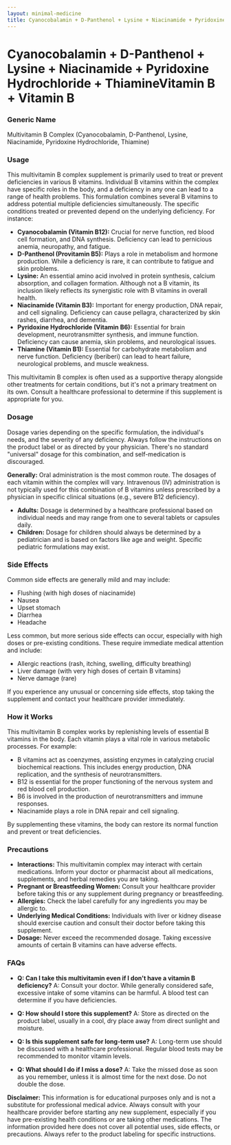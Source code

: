 ```yaml
---
layout: minimal-medicine
title: Cyanocobalamin + D-Panthenol + Lysine + Niacinamide + Pyridoxine Hydrochloride + ThiamineVitamin B + Vitamin B
---
```


# Cyanocobalamin + D-Panthenol + Lysine + Niacinamide + Pyridoxine Hydrochloride + ThiamineVitamin B + Vitamin B
### Generic Name
Multivitamin B Complex (Cyanocobalamin, D-Panthenol, Lysine, Niacinamide, Pyridoxine Hydrochloride, Thiamine)


### Usage

This multivitamin B complex supplement is primarily used to treat or prevent deficiencies in various B vitamins.  Individual B vitamins within the complex have specific roles in the body, and a deficiency in any one can lead to a range of health problems.  This formulation combines several B vitamins to address potential multiple deficiencies simultaneously.  The specific conditions treated or prevented depend on the underlying deficiency. For instance:

* **Cyanocobalamin (Vitamin B12):** Crucial for nerve function, red blood cell formation, and DNA synthesis. Deficiency can lead to pernicious anemia, neuropathy, and fatigue.
* **D-Panthenol (Provitamin B5):**  Plays a role in metabolism and hormone production. While a deficiency is rare, it can contribute to fatigue and skin problems.
* **Lysine:** An essential amino acid involved in protein synthesis, calcium absorption, and collagen formation. Although not a B vitamin, its inclusion likely reflects its synergistic role with B vitamins in overall health.
* **Niacinamide (Vitamin B3):** Important for energy production, DNA repair, and cell signaling. Deficiency can cause pellagra, characterized by skin rashes, diarrhea, and dementia.
* **Pyridoxine Hydrochloride (Vitamin B6):**  Essential for brain development, neurotransmitter synthesis, and immune function. Deficiency can cause anemia, skin problems, and neurological issues.
* **Thiamine (Vitamin B1):**  Essential for carbohydrate metabolism and nerve function. Deficiency (beriberi) can lead to heart failure, neurological problems, and muscle weakness.


This multivitamin B complex is often used as a supportive therapy alongside other treatments for certain conditions, but it's not a primary treatment on its own.  Consult a healthcare professional to determine if this supplement is appropriate for you.


### Dosage

Dosage varies depending on the specific formulation, the individual's needs, and the severity of any deficiency. Always follow the instructions on the product label or as directed by your physician.  There's no standard "universal" dosage for this combination, and self-medication is discouraged.  

**Generally:**  Oral administration is the most common route.  The dosages of each vitamin within the complex will vary.  Intravenous (IV) administration is not typically used for this combination of B vitamins unless prescribed by a physician in specific clinical situations (e.g., severe B12 deficiency).

* **Adults:** Dosage is determined by a healthcare professional based on individual needs and may range from one to several tablets or capsules daily.
* **Children:**  Dosage for children should always be determined by a pediatrician and is based on factors like age and weight.  Specific pediatric formulations may exist.


### Side Effects

Common side effects are generally mild and may include:

* Flushing (with high doses of niacinamide)
* Nausea
* Upset stomach
* Diarrhea
* Headache

Less common, but more serious side effects can occur, especially with high doses or pre-existing conditions. These require immediate medical attention and include:

* Allergic reactions (rash, itching, swelling, difficulty breathing)
* Liver damage (with very high doses of certain B vitamins)
* Nerve damage (rare)

If you experience any unusual or concerning side effects, stop taking the supplement and contact your healthcare provider immediately.


### How it Works

This multivitamin B complex works by replenishing levels of essential B vitamins in the body. Each vitamin plays a vital role in various metabolic processes.  For example:

* B vitamins act as coenzymes, assisting enzymes in catalyzing crucial biochemical reactions.  This includes energy production, DNA replication, and the synthesis of neurotransmitters.
* B12 is essential for the proper functioning of the nervous system and red blood cell production.
* B6 is involved in the production of neurotransmitters and immune responses.
* Niacinamide plays a role in DNA repair and cell signaling.

By supplementing these vitamins, the body can restore its normal function and prevent or treat deficiencies.


### Precautions

* **Interactions:** This multivitamin complex may interact with certain medications. Inform your doctor or pharmacist about all medications, supplements, and herbal remedies you are taking.
* **Pregnant or Breastfeeding Women:** Consult your healthcare provider before taking this or any supplement during pregnancy or breastfeeding.
* **Allergies:**  Check the label carefully for any ingredients you may be allergic to.
* **Underlying Medical Conditions:** Individuals with liver or kidney disease should exercise caution and consult their doctor before taking this supplement.
* **Dosage:**  Never exceed the recommended dosage. Taking excessive amounts of certain B vitamins can have adverse effects.


### FAQs

* **Q: Can I take this multivitamin even if I don't have a vitamin B deficiency?**  A:  Consult your doctor. While generally considered safe, excessive intake of some vitamins can be harmful.  A blood test can determine if you have deficiencies.

* **Q: How should I store this supplement?** A: Store as directed on the product label, usually in a cool, dry place away from direct sunlight and moisture.

* **Q: Is this supplement safe for long-term use?** A:  Long-term use should be discussed with a healthcare professional.  Regular blood tests may be recommended to monitor vitamin levels.

* **Q: What should I do if I miss a dose?** A:  Take the missed dose as soon as you remember, unless it is almost time for the next dose. Do not double the dose.


**Disclaimer:**  This information is for educational purposes only and is not a substitute for professional medical advice. Always consult with your healthcare provider before starting any new supplement, especially if you have pre-existing health conditions or are taking other medications.  The information provided here does not cover all potential uses, side effects, or precautions.  Always refer to the product labeling for specific instructions.
